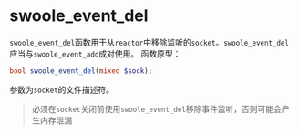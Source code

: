 # swoole_event_del

 `swoole_event_del`函数用于从`reactor`中移除监听的`socket`。`swoole_event_del`应当与`swoole_event_add`成对使用。
函数原型：

```php
bool swoole_event_del(mixed $sock);
```
参数为`socket`的文件描述符。

> 必须在`socket`关闭前使用`swoole_event_del`移除事件监听，否则可能会产生内存泄漏